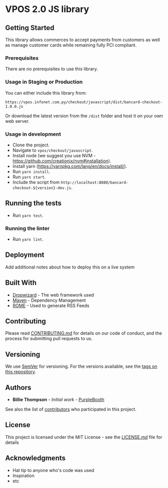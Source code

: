 
# VPOS 2.0 JS library

## Getting Started

This library allows commerces to accept payments from customers as well as manage customer cards while remaining fully PCI compliant.

### Prerequisites

There are no prerequisites to use this library.

### Usage in Staging or Production

You can either include this library from:

```
https://vpos.infonet.com.py/checkout/javascript/dist/bancard-checkout-1.0.0.js
```

Or download the latest version from the `/dist` folder and host it on your own web
server.

### Usage in development

* Clone the project.
* Navigate to `vpos/checkout/javascript`.
* Install node (we suggest you use NVM - https://github.com/creationix/nvm#installation).
* Install yarn (https://yarnpkg.com/lang/en/docs/install/).
* Run `yarn install`.
* Run `yarn start`.
* Include the script from `http://localhost:8080/bancard-checkout-${version}-dev.js`.

## Running the tests

* Run `yarn test`.

### Running the linter

* Run `yarn lint`.

## Deployment

Add additional notes about how to deploy this on a live system

## Built With

* [Dropwizard](http://www.dropwizard.io/1.0.2/docs/) - The web framework used
* [Maven](https://maven.apache.org/) - Dependency Management
* [ROME](https://rometools.github.io/rome/) - Used to generate RSS Feeds

## Contributing

Please read [CONTRIBUTING.md](https://gist.github.com/PurpleBooth/b24679402957c63ec426) for details on our code of conduct, and the process for submitting pull requests to us.

## Versioning

We use [SemVer](http://semver.org/) for versioning. For the versions available, see the [tags on this repository](https://github.com/your/project/tags).

## Authors

* **Billie Thompson** - *Initial work* - [PurpleBooth](https://github.com/PurpleBooth)

See also the list of [contributors](https://github.com/your/project/contributors) who participated in this project.

## License

This project is licensed under the MIT License - see the [LICENSE.md](LICENSE.md) file for details

## Acknowledgments

* Hat tip to anyone who's code was used
* Inspiration
* etc

